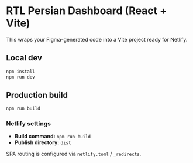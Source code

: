 # RTL Persian Dashboard (React + Vite)

This wraps your Figma-generated code into a Vite project ready for Netlify.

## Local dev
```bash
npm install
npm run dev
```

## Production build
```bash
npm run build
```

### Netlify settings
- **Build command:** `npm run build`
- **Publish directory:** `dist`

SPA routing is configured via `netlify.toml` / `_redirects`.
